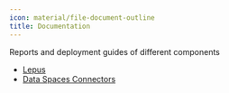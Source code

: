 ```yaml
---
icon: material/file-document-outline
title: Documentation
---
```


Reports and deployment guides of different components

- [Lepus](lepus.md)
- [Data Spaces Connectors](data_space_connector/index.md)